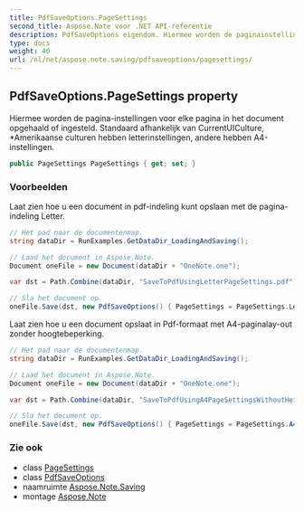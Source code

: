 ```yaml
---
title: PdfSaveOptions.PageSettings
second_title: Aspose.Note voor .NET API-referentie
description: PdfSaveOptions eigendom. Hiermee worden de paginainstellingen voor elke pagina in het document opgehaald of ingesteld. Standaard afhankelijk van CurrentUICulture Amerikaanse culturen hebben letterinstellingen andere hebben A4instellingen.
type: docs
weight: 40
url: /nl/net/aspose.note.saving/pdfsaveoptions/pagesettings/
---
```

## PdfSaveOptions.PageSettings property

Hiermee worden de pagina-instellingen voor elke pagina in het document opgehaald of ingesteld. Standaard afhankelijk van CurrentUICulture, *Amerikaanse culturen hebben letterinstellingen, andere hebben A4-instellingen.

```csharp
public PageSettings PageSettings { get; set; }
```

### Voorbeelden

Laat zien hoe u een document in pdf-indeling kunt opslaan met de pagina-indeling Letter.

```csharp
// Het pad naar de documentenmap.
string dataDir = RunExamples.GetDataDir_LoadingAndSaving();

// Laad het document in Aspose.Note.
Document oneFile = new Document(dataDir + "OneNote.one");

var dst = Path.Combine(dataDir, "SaveToPdfUsingLetterPageSettings.pdf");

// Sla het document op.
oneFile.Save(dst, new PdfSaveOptions() { PageSettings = PageSettings.Letter });
```

Laat zien hoe u een document opslaat in Pdf-formaat met A4-paginalay-out zonder hoogtebeperking.

```csharp
// Het pad naar de documentenmap.
string dataDir = RunExamples.GetDataDir_LoadingAndSaving();

// Laad het document in Aspose.Note.
Document oneFile = new Document(dataDir + "OneNote.one");

var dst = Path.Combine(dataDir, "SaveToPdfUsingA4PageSettingsWithoutHeightLimit.pdf");

// Sla het document op.
oneFile.Save(dst, new PdfSaveOptions() { PageSettings = PageSettings.A4NoHeightLimit });
```

### Zie ook

* class [PageSettings](../../pagesettings/)
* class [PdfSaveOptions](../)
* naamruimte [Aspose.Note.Saving](../../pdfsaveoptions/)
* montage [Aspose.Note](../../../)


